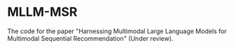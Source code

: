 # MLLM-MSR

The code for the paper "Harnessing Multimodal Large Language Models for Multimodal Sequential Recommendation" (Under review).
